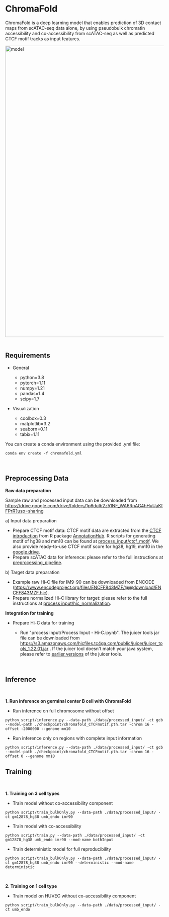 # ChromaFold

ChromaFold is a deep learning model that enables prediction of 3D contact maps from scATAC-seq data alone, by using pseudobulk chromatin accessibility and co-accessibility from scATAC-seq as well as predicted CTCF motif tracks as input features. 

<img width="927" alt="model" src="https://github.com/viannegao/ChromaFold/assets/111778845/7eb5bdad-7547-4bc8-aab2-1db4df47ae1a">

<br/>
<br/>

## Requirements
 
- General
  - python=3.8
  - pytorch=1.11
  - numpy=1.21
  - pandas=1.4
  - scipy=1.7


- Visualization
  - coolbox=0.3
  - matplotlib=3.2
  - seaborn=0.11
  - tabix=1.11

You can create a conda environment using the provided .yml file:
```
conda env create -f chromafold.yml
```
 <br/>

## Preprocessing Data

**Raw data preparation**

Sample raw and processed input data can be downloaded from https://drive.google.com/drive/folders/1p6dulb2z51NF_WA6RnAG4hHuUaKfFPrR?usp=sharing

a) Input data preparation
  - Prepare CTCF motif data: CTCF motif data are extracted from the [CTCF introduction](https://bioconductor.org/packages/release/data/annotation/vignettes/CTCF/inst/doc/CTCF.html) from R package [AnnotationHub](https://www.bioconductor.org/packages/release/bioc/html/AnnotationHub.html). R scripts for generating motif of hg38 and mm10 can be found at [process_input/ctcf_motif](https://github.com/viannegao/ChromaFold/tree/main/process%20input/ctcf_motif). We also provide ready-to-use CTCF motif score for hg38, hg19, mm10 in the [google drive](https://drive.google.com/drive/folders/1TlfXGix2U-K1UIrOYv8gWGIiSx10dP3M).
  - Prepare scATAC data for inference: please refer to the full instructions at [preprocessing_pipeline](https://github.com/viannegao/ChromaFold/tree/main/preprocessing_pipeline).

b) Target data preparation

  - Example raw Hi-C file for IM9-90 can be downloaded from ENCODE (https://www.encodeproject.org/files/ENCFF843MZF/@@download/ENCFF843MZF.hic).
  - Prepare normalized Hi-C library for target: please refer to the full instructions at [process input/hic_normalization]().

**Integration for training**

  - Prepare Hi-C data for training
    
    - Run "process input/Process Input - Hi-C.ipynb". The juicer tools jar file can be downloaded from https://s3.amazonaws.com/hicfiles.tc4ga.com/public/juicer/juicer_tools_1.22.01.jar . If the juicer tool doesn't match your java system, please refer to [earlier versions](https://github.com/aidenlab/juicer/wiki/Download) of the juicer tools. 
    
   

 <br/>

## Inference
 <br/>


**1. Run inference on germinal center B cell with ChromaFold**
  - Run inference on full chromosome without offset
  ```
  python script/inference.py --data-path ./data/processed_input/ -ct gcb --model-path ./checkpoint/chromafold_CTCFmotif.pth.tar -chrom 16 -offset -2000000 --genome mm10
  ```
  - Run inference only on regions with complete input information
  ```
  python script/inference.py --data-path ./data/processed_input/ -ct gcb --model-path ./checkpoint/chromafold_CTCFmotif.pth.tar -chrom 16 -offset 0 --genome mm10
  ```
  
## Training
 <br/>

**1. Training on 3 cell types**
  - Train model without co-accessibility component
  ```
  python script/train_bulkOnly.py --data-path ./data/processed_input/ -ct gm12878_hg38 umb_endo imr90
  ```
  - Train model with co-accessibility
  ```
  python script/train.py --data-path ./data/processed_input/ -ct gm12878_hg38 umb_endo imr90 --mod-name bothInput
  ```
  - Train deterministic model for full reproducibility
  ```
  python script/train_bulkOnly.py --data-path ./data/processed_input/ -ct gm12878_hg38 umb_endo imr90 --deterministic --mod-name deterministic
  ```
  
 <br/>
 
**2. Training on 1 cell type**
  - Train model on HUVEC without co-accessibility component
  ```
  python script/train_bulkOnly.py --data-path ./data/processed_input/ -ct umb_endo
  ```

